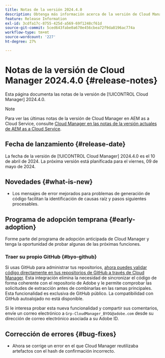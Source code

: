 ```yaml
---
title: Notas de la versión 2024.4.0
description: Obtenga más información acerca de la versión de Cloud Manager 2024.4.0.
feature: Release Information
exl-id: 3cdfa17c-8755-425d-a569-69f1248cf61d
source-git-commit: 5ced643fabe0a670e456cbea72f9da8196ac774a
workflow-type: tm+mt
source-wordcount: '227'
ht-degree: 27%

---
```


# Notas de la versión de Cloud Manager 2024.4.0 {#release-notes}

Esta página documenta las notas de la versión de [!UICONTROL Cloud Manager] 2024.4.0.

>[!NOTE]
>
>Para ver las últimas notas de la versión de Cloud Manager en AEM as a Cloud Service, consulte [Cloud Manager en las notas de la versión actuales de AEM as a Cloud Service](https://experienceleague.adobe.com/en/docs/experience-manager-cloud-service/content/release-notes/cloud-manager/current).

## Fecha de lanzamiento {#release-date}

La fecha de la versión de [!UICONTROL Cloud Manager] 2024.4.0 es el 10 de abril de 2024. La próxima versión está planificada para el viernes, 09 de mayo de 2024.

## Novedades {#what-is-new}

* Los mensajes de error mejorados para problemas de generación de código facilitan la identificación de causas raíz y pasos siguientes procesables.

## Programa de adopción temprana {#early-adoption}

Forme parte del programa de adopción anticipada de Cloud Manager y tenga la oportunidad de probar algunas de las próximas funciones.

### Traer su propio GitHub {#byo-github}

Si usas GitHub para administrar tus repositorios, [ahora puedes validar código directamente en tus repositorios de GitHub a través de Cloud Manager](/help/managing-code/private-repositories.md). Esta integración elimina la necesidad de sincronizar el código de forma coherente con el repositorio de Adobe y le permite comprobar las solicitudes de extracción antes de combinarlas en las ramas principales. Esta funcionalidad es exclusiva de GitHub público. La compatibilidad con GitHub autoalojado no está disponible.

Si le interesa probar esta nueva funcionalidad y compartir sus comentarios, envíe un correo electrónico a `Grp-CloudManager_BYOG@adobe.com` desde su dirección de correo electrónico asociada a su Adobe ID.

## Corrección de errores {#bug-fixes}

* Ahora se corrige un error en el que Cloud Manager reutilizaba artefactos con el hash de confirmación incorrecto.
